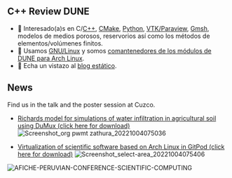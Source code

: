 ## C++ Review DUNE

- 🔭 Interesado(a)s en C/[C++](https://isocpp.org), [CMake](https://cmake.org), [Python](https://python.org), [VTK/Paraview](https://www.paraview.org/Wiki/VTK), [Gmsh](https://gmsh.info), modelos de medios porosos, reservorios así como los métodos de elementos/volúmenes finitos.
- 🐧 Usamos [GNU/Linux](https://www.gnu.org/home.html) y somos [comantenedores de los módulos de DUNE para Arch Linux](https://aur.archlinux.org/packages/dune-core).
- 🔖 Echa un vistazo al [blog estático](https://cpp-review-dune.github.io).

## News

Find us in the talk and the poster session at Cuzco.

- [Richards model for simulations of water infiltration in agricultural soil using DuMux (click here for download)](https://cpp-review-dune.github.io/flow-test-dumux/slides.pdf)
![Screenshot_org pwmt zathura_20221004075036](https://user-images.githubusercontent.com/21283014/193824580-f39003fc-5687-48fd-9ba3-17dda414dc74.png)

- [Virtualization of scientific software based on Arch Linux in GitPod (click here for download)](https://cpp-review-dune.github.io/flow-test-dumux/poster.pdf)
![Screenshot_select-area_20221004075406](https://user-images.githubusercontent.com/21283014/193824597-b9a90d4a-1176-4187-b971-50d9b79560c3.png)

![AFICHE-PERUVIAN-CONFERENCE-SCIENTIFIC-COMPUTING](https://user-images.githubusercontent.com/21283014/193478851-65729c16-0464-4fce-91e5-4d9ae0daa781.jpg)


